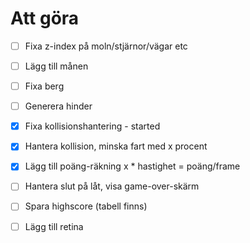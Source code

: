 # Att göra

- [ ] Fixa z-index på moln/stjärnor/vägar etc
- [ ] Lägg till månen
- [ ] Fixa berg
- [ ] Generera hinder
- [x] Fixa kollisionshantering - started
- [x] Hantera kollision, minska fart med x procent
- [x] Lägg till poäng-räkning x * hastighet = poäng/frame
- [ ] Hantera slut på låt, visa game-over-skärm
- [ ] Spara highscore (tabell finns)
- [ ] Lägg till retina

